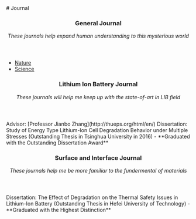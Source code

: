 <section class="thirteen columns" markdown="1">
# Journal
<article markdown="1">
<header>
<h1>General Journal</h1>
<span><address>These journals help expand human understanding to this mysterious world </address></span>
</header>

- [Nature](http://www.nature.com/index) 
- [Science](http://www.sciencemag.org/)
</article>

<article markdown="1">
<header>
<h1>Lithium Ion Battery Journal</h1>
<span><address>These journals will help me keep up with the state-of-art in LIB field</address></span>
</header>
Advisor: [Professor Jianbo Zhang](http://thueps.org/html/en/)  
Dissertation: Study of Energy Type Lithium-Ion Cell Degradation Behavior under Multiple Stresses (Outstanding Thesis in Tsinghua University in 2016)  
- **Graduated with the Outstanding Dissertation Award**
</article>

<article markdown="1">
<header>
<h1>Surface and Interface Journal</h1>
<span><address>These journals help me be more familiar to  the fundermental of materials</span>
</header>
Dissertation: The Effect of Degradation on the Thermal Safety Issues in Lithium-Ion Battery (Outstanding Thesis in Hefei University of Technology)  
- **Graduated with the Highest Distinction**  
 
</article>


</section>